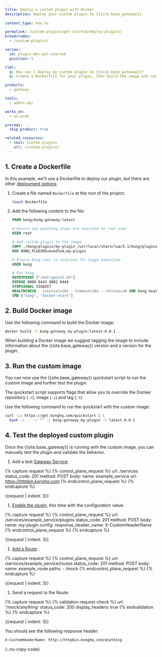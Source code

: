 ```yaml
---
title: Deploy a custom plugin with Docker
description: Deploy your custom plugin to {{site.base_gateway}}.
  
content_type: how_to

permalink: /custom-plugins/get-started/deploy-plugins/
breadcrumbs:
  - /custom-plugins/

series:
  id: plugin-dev-get-started
  position: 5

tldr:
  q: How can I deploy my custom plugin to {{site.base_gateway}}?
  a: Create a Dockerfile for your plugin, then build the image and run {{site.base_gateway}} with the custom image.

products:
  - gateway

tools:
  - admin-api

works_on:
  - on-prem

prereqs:
  skip_product: true

related_resources:
  - text: Custom plugins
    url: /custom-plugins/
---
```


## 1. Create a Dockerfile

In this example, we'll use a Dockerfile to deploy our plugin, but there are other [deployment options](/custom-plugins/deployment-options/).

1. Create a file named `Dockerfile` at the root of the project:
   ```sh
   touch Dockerfile
   ```

1. Add the following content to the file:
   ```dockerfile
   FROM kong/kong-gateway:latest

   # Ensure any patching steps are executed as root user
   USER root

   # Add custom plugin to the image
   COPY ./kong/plugins/my-plugin /usr/local/share/lua/5.1/kong/plugins/my-plugin
   ENV KONG_PLUGINS=bundled,my-plugin

   # Ensure kong user is selected for image execution
   USER kong

   # Run kong
   ENTRYPOINT ["/entrypoint.sh"]
   EXPOSE 8000 8443 8001 8444
   STOPSIGNAL SIGQUIT
   HEALTHCHECK --interval=10s --timeout=10s --retries=10 CMD kong health
   CMD ["kong", "docker-start"]
   ```

## 2. Build Docker image

Use the following command to build the Docker image:
```sh
docker build -t kong-gateway_my-plugin:latest-0.0.1 .
```

When building a Docker image we suggest tagging the image to include information about the {{site.base_gateway}} version and a version for the plugin.

## 3. Run the custom image

You can now use the {{site.base_gateway}} quickstart script to run the
custom image and further test the plugin. 

The quickstart script supports
flags that allow you to override the Docker 
repository (`-r`), image (`-i`) and tag (`-t`).

Use the following command to run the quickstart with the custom image:
```sh
curl -Ls https://get.konghq.com/quickstart | \
  bash -s -- -r "" -i kong-gateway_my-plugin -t latest-0.0.1
```

## 4. Test the deployed custom plugin

Once the {{site.base_gateway}} is running with the custom image, you 
can manually test the plugin and validate the behavior.

1. Add a test [Gateway Service](/api/gateway/admin-ee/#/operations/create-service):
<!-- vale off -->
{% capture request %}
{% control_plane_request %}
url: /services
status_code: 201
method: POST
body:
    name: example_service
    url: https://httpbin.konghq.com
{% endcontrol_plane_request %}
{% endcapture %}

{{request | indent: 3}}
<!-- vale on -->

1. [Enable the plugin](/api/gateway/admin-ee/#/operations/create-plugin-with-service), this time with the configuration value:
<!-- vale off -->
{% capture request %}
{% control_plane_request %}
url: /services/example_service/plugins
status_code: 201
method: POST
body:
    name: my-plugin
    config:
      response_header_name: X-CustomHeaderName
{% endcontrol_plane_request %}
{% endcapture %}

{{request | indent: 3}}
<!-- vale on -->

1. [Add a Route](/api/gateway/admin-ee/#/operations/create-route-with-service):
<!-- vale off -->
{% capture request %}
{% control_plane_request %}
url: /services/example_service/routes
status_code: 201
method: POST
body:
    name: example_route
    paths:
      - /mock
{% endcontrol_plane_request %}
{% endcapture %}

{{request | indent: 3}}
<!-- vale on -->

1. Send a request to the Route:
<!-- vale off -->
{% capture request %}
{% validation request-check %}
url: '/mock/anything'
status_code: 200
display_headers: true
{% endvalidation %}
{% endcapture %}

{{request | indent: 3}}
<!-- vale on --> 
You should see the following response header:
```sh
X-CustomHeaderName: http://httpbin.konghq.com/anything
```
{:.no-copy-code}